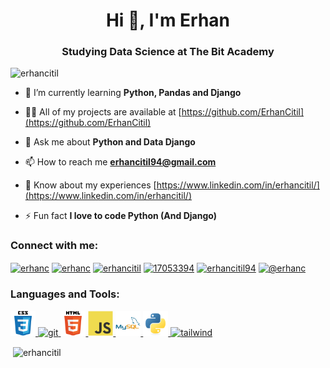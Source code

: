 <h1 align="center">Hi 👋, I'm Erhan</h1>
<h3 align="center">Studying Data Science at The Bit Academy</h3>

<p align="left"> <img src="https://komarev.com/ghpvc/?username=erhancitil&label=Profile%20views&color=c40000&style=flat-square" alt="erhancitil" /> </p>

- 🌱 I’m currently learning **Python, Pandas and Django**

- 👨‍💻 All of my projects are available at [https://github.com/ErhanCitil](https://github.com/ErhanCitil)

- 💬 Ask me about **Python and Data Django**

- 📫 How to reach me **erhancitil94@gmail.com**

- 📄 Know about my experiences [https://www.linkedin.com/in/erhancitil/](https://www.linkedin.com/in/erhancitil/)

- ⚡ Fun fact **I love to code Python (And Django)**

<h3 align="left">Connect with me:</h3>
<p align="left">
<a href="https://codepen.io/erhanc" target="blank"><img align="center" src="https://raw.githubusercontent.com/rahuldkjain/github-profile-readme-generator/master/src/images/icons/Social/codepen.svg" alt="erhanc" height="30" width="40" /></a>
<a href="https://dev.to/erhanc" target="blank"><img align="center" src="https://raw.githubusercontent.com/rahuldkjain/github-profile-readme-generator/master/src/images/icons/Social/devto.svg" alt="erhanc" height="30" width="40" /></a>
<a href="https://linkedin.com/in/erhancitil" target="blank"><img align="center" src="https://raw.githubusercontent.com/rahuldkjain/github-profile-readme-generator/master/src/images/icons/Social/linked-in-alt.svg" alt="erhancitil" height="30" width="40" /></a>
<a href="https://stackoverflow.com/users/17053394" target="blank"><img align="center" src="https://raw.githubusercontent.com/rahuldkjain/github-profile-readme-generator/master/src/images/icons/Social/stack-overflow.svg" alt="17053394" height="30" width="40" /></a>
<a href="https://www.hackerrank.com/erhancitil94" target="blank"><img align="center" src="https://raw.githubusercontent.com/rahuldkjain/github-profile-readme-generator/master/src/images/icons/Social/hackerrank.svg" alt="erhancitil94" height="30" width="40" /></a>
<a href="https://www.hackerearth.com/@erhanc" target="blank"><img align="center" src="https://raw.githubusercontent.com/rahuldkjain/github-profile-readme-generator/master/src/images/icons/Social/hackerearth.svg" alt="@erhanc" height="30" width="40" /></a>
</p>

<h3 align="left">Languages and Tools:</h3>
<p align="left"> <a href="https://www.w3schools.com/css/" target="_blank" rel="noreferrer"> <img src="https://raw.githubusercontent.com/devicons/devicon/master/icons/css3/css3-original-wordmark.svg" alt="css3" width="40" height="40"/> </a> <a href="https://git-scm.com/" target="_blank" rel="noreferrer"> <img src="https://www.vectorlogo.zone/logos/git-scm/git-scm-icon.svg" alt="git" width="40" height="40"/> </a> <a href="https://www.w3.org/html/" target="_blank" rel="noreferrer"> <img src="https://raw.githubusercontent.com/devicons/devicon/master/icons/html5/html5-original-wordmark.svg" alt="html5" width="40" height="40"/> </a> <a href="https://developer.mozilla.org/en-US/docs/Web/JavaScript" target="_blank" rel="noreferrer"> <img src="https://raw.githubusercontent.com/devicons/devicon/master/icons/javascript/javascript-original.svg" alt="javascript" width="40" height="40"/> </a> <a href="https://www.mysql.com/" target="_blank" rel="noreferrer"> <img src="https://raw.githubusercontent.com/devicons/devicon/master/icons/mysql/mysql-original-wordmark.svg" alt="mysql" width="40" height="40"/> </a> <a href="https://www.python.org" target="_blank" rel="noreferrer"> <img src="https://raw.githubusercontent.com/devicons/devicon/master/icons/python/python-original.svg" alt="python" width="40" height="40"/> </a> <a href="https://tailwindcss.com/" target="_blank" rel="noreferrer"> <img src="https://www.vectorlogo.zone/logos/tailwindcss/tailwindcss-icon.svg" alt="tailwind" width="40" height="40"/> </a> </p>

<p>&nbsp;<img align="center" src="https://github-readme-stats.vercel.app/api?username=erhancitil&show_icons=true&locale=en" alt="erhancitil" /></p>
